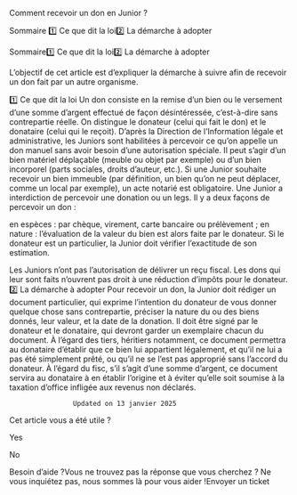 



Comment recevoir un don en Junior ?

Sommaire 
1️⃣ Ce que dit la loi2️⃣ La démarche à adopter



Sommaire1️⃣ Ce que dit la loi2️⃣ La démarche à adopter

L’objectif de cet article est d’expliquer la démarche à suivre afin de recevoir un don fait par un autre organisme.

1️⃣ Ce que dit la loi
Un don consiste en la remise d’un bien ou le versement d’une somme d’argent effectué de façon désintéressée, c’est-à-dire sans contrepartie réelle. On distingue le donateur (celui qui fait le don) et le donataire (celui qui le reçoit).
D’après la Direction de l’Information légale et administrative, les Juniors sont habilitées à percevoir ce qu’on appelle un don manuel sans avoir besoin d’une autorisation spéciale. Il peut s’agir d’un bien matériel déplaçable (meuble ou objet par exemple) ou d’un bien incorporel (parts sociales, droits d’auteur, etc.). Si une Junior souhaite recevoir un bien immeuble (par définition, un bien qu’on ne peut déplacer, comme un local par exemple), un acte notarié est obligatoire. Une Junior a interdiction de percevoir une donation ou un legs.
Il y a deux façons de percevoir un don :

en espèces : par chèque, virement, carte bancaire ou prélèvement ;
en nature : l’évaluation de la valeur du bien est alors faite par le donateur. Si le donateur est un particulier, la Junior doit vérifier l’exactitude de son estimation.

Les Juniors n’ont pas l’autorisation de délivrer un reçu fiscal. Les dons qui leur sont faits n’ouvrent pas droit à une réduction d’impôts pour le donateur.
2️⃣ La démarche à adopter
Pour recevoir un don, la Junior doit rédiger un document particulier, qui exprime l’intention du donateur de vous donner quelque chose sans contrepartie, préciser la nature du ou des biens donnés, leur valeur, et la date de la donation. Il doit être signé par le donateur et le donataire, qui devront garder un exemplaire chacun du document.
À l’égard des tiers, héritiers notamment, ce document permettra au donataire d’établir que ce bien lui appartient légalement, et qu’il ne lui a pas été simplement prêté, ou qu’il ne se l’est pas approprié sans l’accord du donateur. À l’égard du fisc, s’il s’agit d’une somme d’argent, ce document servira au donataire à en établir l’origine et à éviter qu’elle soit soumise à la taxation d’office infligée aux revenus non déclarés.


					Updated on 13 janvier 2025				



Cet article vous a été utile ?




Yes



No





Besoin d’aide ?Vous ne trouvez pas la réponse que vous cherchez ? Ne vous inquiétez pas, nous sommes là pour vous aider !Envoyer un ticket


